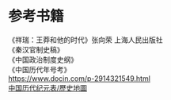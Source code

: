 # 参考书籍

《祥瑞：王莽和他的时代》张向荣 上海人民出版社 <br />
《秦汉官制史稿》 <br />
《中国政治制度史纲》<br />
《中国历代年号考》 <br />
https://www.docin.com/p-2914321549.html <br />
[中国历代纪元表/歷史地圖](https://home.olemiss.edu/~gg/lidaijiy.htm)